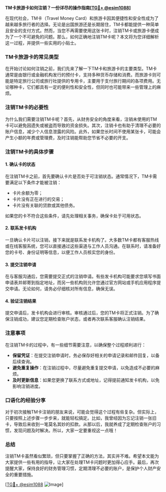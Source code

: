 **TM卡旅游卡如何注销？一份详尽的操作指南[[TG💪+ @esim1088](https://t.me/s/esim1088)]**

在现代社会，TM卡（Travel Money Card）和旅游卡因其便捷性和安全性成为了越来越多旅行者的选择。无论是出国旅游还是长期居住，TM卡都能提供一种简单且安全的支付方式。然而，当您不再需要使用这张卡时，注销TM卡或旅游卡便成为了一个不可避免的问题。那么，如何正确地注销TM卡呢？本文将为您详细解析这一过程，并提供一些实用的小贴士。

### TM卡旅游卡的常见类型

在开始讨论如何注销之前，我们先来了解一下TM卡和旅游卡的主要类型。TM卡通常是由银行或金融机构发行的预付卡，支持多种货币存储和消费。而旅游卡则可能是特定旅行公司或旅行社提供的专用卡，主要用于支付旅行期间的各项费用。无论哪种卡，它们都具有一定的便利性和安全性，但同时也可能带来一些管理上的麻烦。

### 注销TM卡的必要性

为什么我们需要注销TM卡呢？首先，从财务安全的角度来看，注销未使用的TM卡可以避免因遗失或被盗而导致的资金损失。其次，注销卡也有助于清理不必要的账户信息，减少个人信息泄露的风险。此外，如果您长时间不使用某张卡，可能会产生小额的年费或管理费，及时注销能帮助您节省不必要的开支。

### 注销TM卡的具体步骤

#### 1. 确认卡的状态
在注销TM卡之前，首先要确认卡片是否处于可注销状态。通常情况下，TM卡需要满足以下条件才能被注销：
- 卡片余额为零；
- 卡片没有正在进行的交易；
- 卡片没有关联的贷款或其他债务。

如果您的卡不符合这些条件，请先处理相关事务，确保卡处于可用状态。

#### 2. 联系发卡机构
一旦确认卡片可以注销，接下来就是联系发卡机构了。大多数TM卡都有客服热线或在线客服系统，您可以直接通过这些渠道与工作人员沟通。在联系时，请准备好您的卡号、身份证明等信息，以便工作人员核实您的身份。

#### 3. 提交注销申请
在与客服沟通后，您需要提交正式的注销申请。有些发卡机构可能要求您填写书面申请表并邮寄到指定地址，而另一些机构则允许您通过官方网站或手机应用程序提交申请。无论如何，请务必仔细核对所有信息，确保无误。

#### 4. 验证注销结果
提交申请后，发卡机构会进行审核。审核通过后，您的TM卡将正式注销。为了确保注销成功，建议您定期检查账户状态，或者再次联系客服确认注销结果。

### 注意事项

在注销TM卡的过程中，有一些细节需要注意，以确保整个过程顺利进行：

- **保留凭证**：在提交注销申请时，务必保存好相关的申请记录和邮件回复，以备后续查询。
- **避免重复操作**：在注销过程中，尽量避免重复提交申请，以免造成不必要的麻烦。
- **及时更新信息**：如果您更换了联系方式或地址，记得提前通知发卡机构，以免影响注销进度。

### 口语化的经验分享

对于初次接触TM卡注销的朋友来说，可能会觉得这个过程有些复杂。但实际上，只要按照上述步骤一步步来，就能轻松搞定。比如，我曾经因为忘记注销一张旧卡，导致后来收到一笔莫名其妙的扣款。从那以后，我就养成了定期检查账户的习惯，发现问题及时解决。所以，大家一定要重视这一点哦！

### 总结

注销TM卡虽然看似繁琐，但只要掌握了正确的方法，其实并不难。希望本文能为大家提供一些有用的指导，让大家在处理TM卡问题时更加得心应手。最后，再次提醒大家，保持良好的财务管理习惯，定期清理不必要的账户，是保护个人财产安全的重要措施。

[[TG💪+ @esim1088](https://t.me/s/esim1088) ![Image](https://i.postimg.cc/4NQfJmqS/Snipaste-2025-05-13-00-14-12.png)]